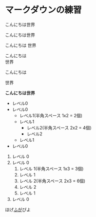 # マークダウンの練習
こんにちは世界

こんにちは世界

こんにちは
世界

こんにちは  
世界

こんにちは

世界

**こんにちは世界**

- レベル0
- レベル0
  - レベル1(半角スペース 1x2 = 2個)
  - レベル1
    - レベル2(半角スペース 2x2 = 4個)
    - レベル2
  - レベル1
- レベル0

1. レベル 0
1. レベル 0
   1. レベル 1(半角スペース 1x3 = 3個)
   1. レベル 1
     1. レベル 2(半角スペース 2x3 = 6個)
     1. レベル 2
   1. レベル 1
1. レベル 0

ほげ[ふが](https://github.com/)ぴよ